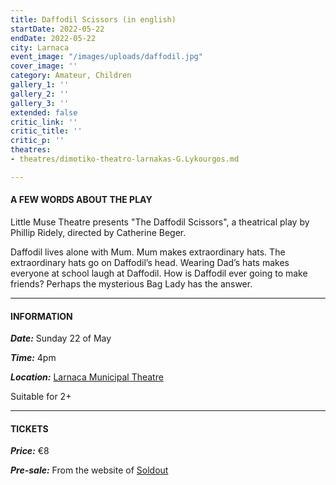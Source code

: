 ```yaml
---
title: Daffodil Scissors (in english)
startDate: 2022-05-22
endDate: 2022-05-22
city: Larnaca
event_image: "/images/uploads/daffodil.jpg"
cover_image: ''
category: Amateur, Children
gallery_1: ''
gallery_2: ''
gallery_3: ''
extended: false
critic_link: ''
critic_title: ''
critic_p: ''
theatres:
- theatres/dimotiko-theatro-larnakas-G.Lykourgos.md

---
```

#### A FEW WORDS ABOUT THE PLAY

Little Muse Theatre presents "The Daffodil Scissors", a theatrical play by Phillip Ridely, directed by Catherine Beger.

Daffodil lives alone with Mum. Mum makes extraordinary hats. The extraordinary hats go on Daffodil’s head. Wearing Dad’s hats makes everyone at school laugh at Daffodil. How is Daffodil ever going to make friends? Perhaps the mysterious Bag Lady has the answer.

***

#### INFORMATION

**_Date:_** Sunday 22 of May

**_Time:_** 4pm

**_Location:_** [Larnaca Municipal Theatre](https://www.google.com/maps/place/Municipal+Theater,+Leonida+Kioupi,+Larnaca,+Cyprus/@34.9160241,33.624356,17z/data=!3m1!4b1!4m5!3m4!1s0x14e082afaf32c615:0xfceabf5700ff20cf!8m2!3d34.9160916!4d33.6265818 "Larnaca Municipal Theatre")

Suitable for 2+

***

#### TICKETS

**_Price:_** €8

**_Pre-sale:_** From the website of [Soldout](https://www.soldoutticketbox.com/daffotil-scissors-little-muse-theatre/?lang=en "Soldout")